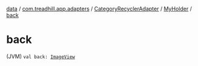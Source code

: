 [data](../../../index.md) / [com.treadhill.app.adapters](../../index.md) / [CategoryRecyclerAdapter](../index.md) / [MyHolder](index.md) / [back](./back.md)

# back

(JVM) `val back: `[`ImageView`](https://developer.android.com/reference/android/widget/ImageView.html)
